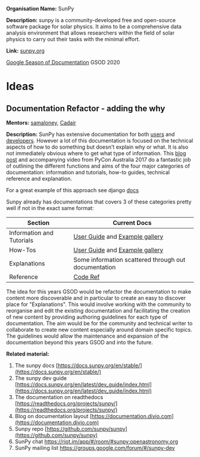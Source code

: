 **Organisation Name:** SunPy

**Description:** sunpy is a community-developed free and open-source software package for solar physics. It aims to be a comprehensive data analysis environment that allows researchers within the field of solar physics to carry out their tasks with the minimal effort.

**Link:** [sunpy.org](https://sunpy.org)


[Google Season of Documentation](https://developers.google.com/season-of-docs) GSOD 2020

# Ideas

## Documentation Refactor - adding the why 
**Mentors:** [samaloney](http://github.com/samaloney), [Cadair](https://github.com/Cadair)

**Description:** SunPy has extensive documentation for both [users](https://docs.sunpy.org/en/stable/guide/index.html) and [developers](https://docs.sunpy.org/en/latest/dev_guide/index.html). However a lot of this documentation is focused on the technical aspects of how to do something but doesn't explain why or what. It is also not immediately obvious where to get what type of information. This [blog post](https://documentation.divio.com) and accompanying video from PyCon Australia 2017 do a fantastic job of outlining the different functions and aims of the four major categories of documentation: information and tutorials, how-to guides, technical reference and explanation.

For a great example of this approach see django [docs](https://docs.djangoproject.com/en/3.0/)

Sunpy already has documentations that covers 3 of these categories pretty well if not in the exact same format:

| Section | Current Docs |
|--|---|
|Information and Tutorials | [User Guide](https://docs.sunpy.org/en/latest/guide/index.html) and [Example gallery](https://docs.sunpy.org/en/latest/generated/gallery/index.html) |
|How-Tos | [User Guide](https://docs.sunpy.org/en/latest/guide/index.html) and [Example gallery](https://docs.sunpy.org/en/latest/generated/gallery/index.html) |
|Explanations | Some information scattered through out documentation |
| Reference | [Code Ref](https://docs.sunpy.org/en/latest/code_ref/index.html) |


The idea for this years GSOD would be refactor the documentation to make content more discoverable and in particular to create an easy to discover place for "Explanations". This would involve working with the community to reorganise and edit the existing documentation and facilitating the creation of new content by providing authoring guidelines for each type of documentation. The aim would be for the community and technical writer to collaborate to create new content especially around domain specific topics. The guidelines would allow the maintenance and expansion of the documentation beyond this years GSOD and into the future.

**Related material:**

1. The sunpy docs [https://docs.sunpy.org/en/stable/](https://docs.sunpy.org/en/stable/)
1. The sunpy dev guide [https://docs.sunpy.org/en/latest/dev_guide/index.html](https://docs.sunpy.org/en/latest/dev_guide/index.html)
1. The documentation on readthedocs [https://readthedocs.org/projects/sunpy/](https://readthedocs.org/projects/sunpy/)
1. Blog on documentation layout [https://documentation.divio.com](https://documentation.divio.com)
1. Sunpy repo [https://github.com/sunpy/sunpy](https://github.com/sunpy/sunpy)
1. SunPy chat https://riot.im/app/#/room/#sunpy:openastronomy.org
1. SunPy mailing list https://groups.google.com/forum/#/sunpy-dev
